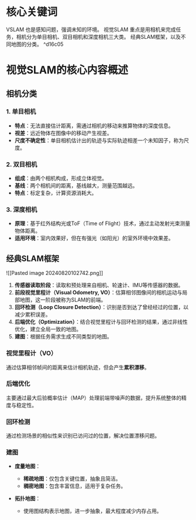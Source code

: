 # 核心关键词
VSLAM 也是感知问题，强调未知的环境。
视觉SLAM 重点是用相机来完成任务，相机分为单目相机、双目相机和深度相机三大类。
经典SLAM框架，以及不同地图的分类。 ^d16c05
# 视觉SLAM的核心内容概述

## 相机分类

### 1. 单目相机
- **特点**：无法直接估计距离，需通过相机的移动来推算物体的深度信息。
- **视差**：远近物体在图像中的移动产生视差。
- **尺度不确定性**：单目相机估计出的轨迹与实际轨迹相差一个未知因子，称为尺度。

### 2. 双目相机
- **组成**：由两个相机构成，形成立体视觉。
- **基线**：两个相机间的距离，基线越大，测量范围越远。
- **特点**：标定复杂，计算资源消耗大。

### 3. 深度相机
- **原理**：基于红外结构光或ToF（Time of Flight）技术，通过主动发射光束测量物体距离。
- **适用环境**：室内效果好，但在有强光（如阳光）的室外环境中效果差。

## 经典SLAM框架
![[Pasted image 20240820102742.png]]

1. **传感器读取阶段**：读取和预处理来自相机、轮速计、IMU等传感器的数据。
2. **前段视觉里程计（Visual Odometry, VO）**：估算相邻图像间的相机运动与局部地图，这一阶段被称为SLAM的前端。
3. **回环检测（Loop Closure Detection）**：识别是否到达了曾经经过的位置，以减少累积误差。
4. **后端优化（Optimization）**：结合视觉里程计与回环检测的结果，通过非线性优化，建立全局一致的地图。
5. **建图**：根据任务需求生成不同类型的地图。

### 视觉里程计（VO）
通过估算相邻帧间的距离来估计相机轨迹，但会产生**累积漂移**。

### 后端优化
主要通过最大后验概率估计（MAP）处理前端带噪声的数据，提升系统整体的精度与稳定性。

### 回环检测
通过检测场景的相似性来识别已访问过的位置，解决位置漂移问题。

### 建图

- **度量地图**：
  - **稀疏地图**：仅包含关键位置，抽象且简洁。
  - **稠密地图**：包含丰富信息，适用于复杂任务。

- **拓扑地图**：
  - 使用图结构表示地图，进一步抽象，最大程度减少内存占用。
